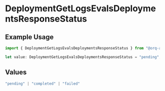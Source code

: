 # DeploymentGetLogsEvalsDeploymentsResponseStatus

## Example Usage

```typescript
import { DeploymentGetLogsEvalsDeploymentsResponseStatus } from "@orq-ai/node/models/operations";

let value: DeploymentGetLogsEvalsDeploymentsResponseStatus = "pending";
```

## Values

```typescript
"pending" | "completed" | "failed"
```
